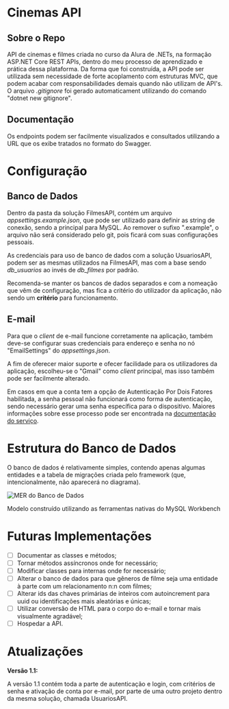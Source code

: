 # Cinemas API

## Sobre o Repo
API de cinemas e filmes criada no curso da Alura de .NETs, na formação ASP.NET Core REST APIs, dentro do meu processo de aprendizado e prática dessa plataforma. Da forma que foi construída, a API pode ser utilizada sem necessidade de forte acoplamento com estruturas MVC, que podem acabar com responsabilidades demais quando não utilizam de API's. O arquivo _.gitignore_ foi gerado automaticament utilizando do comando "dotnet new gitignore".
    
## Documentação
Os endpoints podem ser facilmente visualizados e consultados utilizando a URL que os exibe tratados no formato do Swagger.

# Configuração
## Banco de Dados
Dentro da pasta da solução FilmesAPI, contém um arquivo *appsettings.example.json*, que pode ser utilizado para definir as string de conexão, sendo a principal para MySQL. Ao remover o sufixo ".example", o arquivo não será considerado pelo git, pois ficará com suas configurações pessoais.

As credenciais para uso de banco de dados com a solução UsuariosAPI, podem ser as mesmas utilizados na FilmesAPI, mas com a base sendo *db_usuarios* ao invés de *db_filmes* por padrão.

Recomenda-se manter os bancos de dados separados e com a nomeação que vêm de configuração, mas fica a critério do utilizador da aplicação, não sendo um **critério** para funcionamento.

## E-mail
Para que o *client* de e-mail funcione corretamente na aplicação, também deve-se configurar suas credenciais para endereço e senha no nó "EmailSettings" do *appsettings.json*.

A fim de oferecer maior suporte e ofecer facilidade para os utilizadores da aplicação, escolheu-se o "Gmail" como *client* principal, mas isso também pode ser facilmente alterado.

Em casos em que a conta tem a opção de Autenticação Por Dois Fatores habilitada, a senha pessoal não funcionará como forma de autenticação, sendo necessário gerar uma senha específica para o dispositivo. Maiores informações sobre esse processo pode ser encontrada na [documentação do serviço](https://support.google.com/accounts/answer/185833?visit_id=637851082192925311-3785191376&rd=1#ts=3202254,3202256).

# Estrutura do Banco de Dados
O banco de dados é relativamente simples, contendo apenas algumas entidades e a tabela de migrações criada pelo framework (que, intencionalmente, não aparecerá no diagrama).

![MER do Banco de Dados](https://user-images.githubusercontent.com/67481026/161175997-2ddaaa1c-74be-45bd-9ca0-ebc72d239ae2.png)

Modelo construído utilizando as ferramentas nativas do MySQL Workbench

# Futuras Implementações
- [ ] Documentar as classes e métodos;
- [ ] Tornar métodos assíncronos onde for necessário;
- [ ] Modificar classes para internas onde for necessário;
- [ ] Alterar o banco de dados para que gêneros de filme seja uma entidade à parte com um relacionamento n:n com filmes;
- [ ] Alterar ids das chaves primárias de inteiros com autoincrement para uuid ou identificações mais aleatórias e únicas;
- [ ] Utilizar conversão de HTML para o corpo do e-mail e tornar mais visualmente agradável;
- [ ] Hospedar a API.

# Atualizações
**Versão 1.1:**

A versão 1.1 contém toda a parte de autenticação e login, com critérios de senha e ativação de conta por e-mail, por parte de uma outro projeto dentro da mesma solução, chamada UsuariosAPI.
